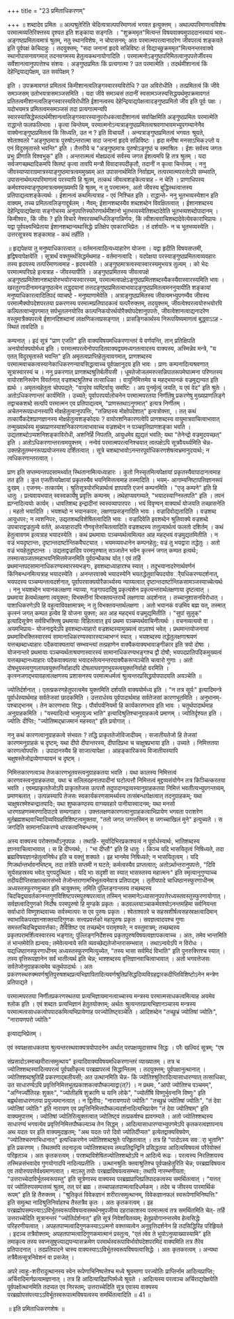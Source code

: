 +++
title = "23 प्रमिताधिकरणम्"

+++
॥ शब्दादेव प्रमितः ॥ अल्पश्रुतेरिति चेदित्यत्राल्पपरिमाणत्वं भगवत इत्युक्त्तम् । अथाल्पपरिमाणत्वविशेषः परमात्मव्यतिरिक्त्तस्य दृश्यत इति शङ्काया सङ्गतिः । "शुक्रममृत"मित्यन्तं विषयवाक्यमुपाददानस्यायं भावः- अङ्गष्ठप्रमितत्वमात्रं श्रुतम्, नतु स्थानविशेषः, न चोपासनम्; अतः परमात्मपरत्वानादरेण जीवपरत्वं शङ्कयते इति पूर्वपक्षं केचिदाहुः । तदयुक्त्तम्; "सदा जनानां हृदये सन्निविष्टः तं विद्याच्छुक्रममृत"मित्यनन्तरवाक्ये स्थानोपासनावगमात् तदनवगमस्य हेतुत्वकथनायोगादिति । परमात्मनोऽङ्गुष्ठपरिमितत्वानुपपत्तेर्जीवस्य सर्वेशानत्वानुपपत्तेश्च संशयः । अङ्गुष्ठप्रमितः किं प्रत्यगात्मा ? उत परमात्मेति । तदर्थमीशानत्वं किं देहेन्द्रियाद्यपेक्षम्, उत सर्वापेक्षम् ?

इति । उपक्रमावगतं प्रमितत्वं किमीशानत्वलिङ्गस्वारस्यविरोधि ? उत अविरोधीति । तत्प्रमितत्वं किं जीवे समञ्जसम् उतोभयत्रासमञ्जसमिति । यदा जीवे समञ्चसं तदानीं स्वसामञ्जस्यसिद्धयर्थमुपक्रमावगतं प्रतितत्वमीशानत्वलिङ्गस्वारस्यविरोधीति ईशानत्वस्य देहेन्द्रियाद्यपेक्षत्वादङ्गुष्ठप्रमितो जीव इति पूर्वः पक्षः । यदोभयमत्र प्रमितत्वमसमञ्जसं तदा प्रत्यगात्मन्यपि स्वारस्यासिद्धेस्तदर्थमीशानत्वलिङ्गस्वारस्यानुपरोधकत्वादीशानत्वं सर्वापेक्षमिति अङ्गुष्ठप्रमितः परमात्मेति राद्धान्ते फलफलिभावः । कृत्वा चिन्तेयम्, परमात्मनोऽन्यत्राङ्गुष्ठप्रमितत्वश्रवणाभावमभ्युपगम्यानेनैव वाक्येनाङ्गुष्ठप्रमितत्वं किं सिध्यति, उत न ? इति विचायर्ते । अन्यत्राङ्गुष्ठप्रमितत्वं भगवतः श्रूयते, श्वेताश्वतरे "अङ्गुष्ठमात्रः पुरुषोऽन्तरात्मा सदा जनानां हृदये सन्निविष्टः । हृदा मनीषा मनसाऽभिक२प्तो य एनं विदुरमृतास्ते भवन्ति" इति । तैत्तरीये च "अङ्गुष्ठमात्रः पुरुषोऽङ्गुष्ठं च समाश्रितः । ईशः सर्वस्य जगतः प्रभुः प्रीणाति विश्वभुक्" इति । अन्तरात्मत्वं मोक्षप्रदत्वं सर्वस्य जगत ईशत्वमपि हि तत्र श्रुतम् । यदा सर्वजगच्छब्दादिकमपि क्लिष्टं कृत्वा तावपि मन्त्रौ विवादास्पदीकृतौ, तदानीं न कृत्वा चिन्तेयम् । ननु जीवस्याप्याराग्रमात्रस्याङ्गुष्ठमात्रत्वममुख्यम् अत उपासनार्थमिति निर्वाह्यम्, तत्परमात्मपरत्वेऽपि सम्भवति, उपासनार्थमल्पपरिमाणत्वं परस्यापि हि श्रुतम्, तत्कथं जीवत्वशङ्केत्यत्राह - न चेति । प्राणाधिपस्य कर्मवश्यस्याङ्गुष्ठमात्रत्वममुख्यमपि हि श्रुतम्, न तु परमात्मनः, अतो जीवस्य बुद्धिस्थत्वात्तस्य प्रतिपाद्यत्वशङ्केत्यर्थः । ईशानत्वं कथमित्यत्राह - एवं निश्चित इति । राद्धान्ते- ननु भूतभव्यस्येशान इति वाक्यम्, तच्च प्रमितत्वलिङ्गाद्दुर्बलम् । नैवम्; ईशानशब्दस्यैव शब्दशब्देन विवक्षितत्वात् । ईशानशब्दस्य देहेन्द्रियाद्यपेक्षया सङ्गोचस्य अनुपपत्तिस्फोरणार्थमीशानो भूतभव्यस्येतिशब्दादेवेति भूतभव्यशब्दोपादानम् । किमीश्वरः, किं जीवः ? इति विचारे नेश्वरसम्बन्धिलिङ्गान्निर्णयः, किं त्वीशत्ववाचिशब्दादेवेत्येवकाराभिप्रायः । यद्वा पूर्वपक्ष्यभिप्रेताया ईशानशब्दान्यथासिद्धेः प्रतिक्षेप एवकाराभिप्रेतः । तं दर्शयति- न च भूतभव्यस्येति । उत्तरसूत्रस्य शङ्कामाह - कथं तर्हीति ।

॥ हृद्यपेक्षया तु मनुष्याधिकारत्वात् ॥ वर्तमनत्वादित्यध्याहारेण योजना । यद्वा हृदीति विषयसप्तमी, हृद्विषयापेक्षयेति । सूत्रार्थं वक्त्तुमर्थसिद्धर्मथमाह - वर्तमानत्वादि । यदपेक्षया परस्याङ्गुष्ठप्रमितत्वव्यवहारः तस्य हृदयस्य तत्परिमाणत्वमाह - हृदयस्येति । अङ्गुष्ठमात्रत्वस्यास्वारस्यमुभयत्र तुल्यम् । को भेदः परमात्मपरिग्रहे इत्यत्राह - जीवस्यापीति । अङ्गुष्ठप्रमितस्य जीवत्वपक्षे अङ्गुष्ठप्रमितेशानशब्दयोरुभयोरप्यस्वारस्यम्, परमात्मत्वपक्षेऽङ्गुष्ठप्रमितशब्दस्यैकस्यैवास्वारस्यमिति भावः । खरतुरगादीनामनङ्गुष्ठत्वेन तद्धृदयानां तत्तदङ्गुष्ठप्रमितत्वाभावादङ्गुष्ठप्रमितत्वमननुयायीति शङ्कायां मनुष्याधिकारत्वादितिपदं व्याचष्टे - मनुष्याणामेवेति । अत्राङ्गुष्ठप्रमितस्य जीवत्वमभ्युपगम्यैव जीवस्य परमात्मैक्योपदेशपरतया प्रकरणस्य परमात्मप्रतिपादकत्वं यत्परैरुक्त्तम्, तदयुक्त्तम्, जीवत्वेश्वरत्वयोरुभयोरपि कल्पितत्वाभ्युपगमात् सर्पभूतलनयोरिव काल्पनिकयोरर्थयोरैक्योपदेशानुपपत्तेः, जीवत्वेशानत्वाद्यनादरेण वस्तुमात्रैक्यपरत्वे ईशानदिशब्दानां लाक्षणिकत्वप्रसङ्गात् । प्रासङ्गिकार्थस्य निरूपयिष्यमाणत्वं बुद्ध्वाऽऽह - स्थितं तावदिति ॥

कम्पनात् । इदं सूत्रं "प्राण एजति" इति वाक्यविषयमधिकरणान्तरं ये वर्णयन्ति, तान् प्रतिक्षिपति अनयोर्वाक्ययोर्मध्य इति । परमात्मपरत्वेनोपपादितवाक्यद्वयमध्यगतत्वादस्य वाक्यस्य, अस्मिन्नेव मन्त्रे, "य एतत् विदुरमृतास्ते भवन्ति" इति अमृतत्वप्राप्तिहेतुत्वावगमात्, प्राणशब्दस्य परमात्मवाचकत्वस्यानेकाधिकरणन्यायसिद्धत्वाच्च पूर्वपक्षानुदय इति भावः । प्राणः कम्पनादित्यश्रवणात् सूत्रास्वारस्यं च । ननु प्रकरणात् प्राणशब्दश्रुतिर्बलीयसी । धूमतेजोजलमरुत्सन्निपातरूपमेघात्मना परिणतस्य वायोरशनिरूपेण विवर्तनात् वज्रशब्दश्रुतिश्च तत्साधिका । वायुनिमित्तमेव च महद्भयानकं वज्रमुद्यन्यत इति ह्यर्थः । अमृतत्वहेतुता चोपपद्यते; "वायुरेव व्यष्टिर्वायुः समष्टिः । अप पुनर्मृत्युं जयति, य एवं वेद" इति श्रुतेः । अतोऽधिकरणान्तरं कार्यमिति । उच्यते; पूर्वापरपर्यालोचनेन परमात्मपरतया निर्णीतेषु प्रकरणेषु मुख्यप्राणलिङ्गे तद्वाचकशब्दे सत्यपि परमात्मन एव प्रतिपाद्यत्वम्, "प्राणस्तथाऽनुगमात्" इत्यत्र निर्णीतम् । अचेतनरूपप्रधानस्यापि मोक्षहेतुत्वानुपपत्तिः, "तन्निष्ठस्य मोक्षोपदेशात्" इत्यत्रोक्त्ता, । तत् कथं तत्कार्यैकदेशप्राणज्ञानस्य मोक्षहेतुत्वशङ्कोदयः ? वायोरशनिकारणत्वेपि प्राणशब्दस्य वायुमात्रवाचित्वाभावात् तन्मुख्यार्थस्य मुख्यप्राणस्याशनिकारणत्वाभावाच्च वज्रशब्देन न पञ्चवृत्तिप्राणशङ्का भवति । उद्यतशब्दोऽप्यशनिशङ्काविरोधी, अशनिर्हि निपतति, आयुधमेव ह्युद्यतं भवति; यथा "तेनेन्द्रो वज्रमुदयच्छत्" इति । अतोऽधिकरणान्तरत्वमयुक्त्तम् । नन्वेवं परमात्मपरत्वनिश्चयात् त्वत्पक्षेऽपि सूत्रवैयर्थ्यमिति चेन्न- उक्त्तहेतूतम्भनरूपप्रयोजनस्य दर्शितत्वात् । सूत्रे चशब्दाभावोऽनन्तरपूर्वाधिकरणशेषत्वभ्रमानुदयार्थः; न त्वधिकरणान्तरत्वात् ।

प्राण इति सप्तम्यन्तपदसामर्थ्यात् स्थितानामित्यध्याहारः । कुतो निस्सृतमित्यपेक्षायां प्रकृतस्यैवापादानत्वमाह तत इति । कुत एजतीत्यपेक्षायां प्रकृतस्यैव भयनिमित्तत्वमाह तस्मादिति । भयम्- आगाम्यनिष्टापत्तिज्ञानरूपं दुःखम् । एजनम्- तत्कार्यम् । श्रुतिसूत्रयोरभिन्नार्थत्वं ज्ञापयति एजनं कम्पनमिति । "एजृ कम्पने" इति हि धातुः । प्रत्यवायभयात् स्वस्वकार्येषु प्रवृत्तिः कम्पनम् । तथेहाप्यवगम्यते, "भयादस्याग्निस्तपति" इति । तपनं ह्यग्नादित्ययोः कार्यम् । धावतिशब्द इन्द्रादीनां स्वस्वव्यापारपरः । भयं विवृण्वन् वाक्यार्थं योजयति तच्छासनेति । महतो भयादिति । भयशब्दो न भयानकपरः, लक्षणाप्रसङ्गादिति भावः । वज्रादिवोद्यतादिति । वज्रशब्द आयुधपरः; न त्वशनिपरः, उद्यतशब्दविशेषितत्वादिति भावः । वज्रादिवेति इवशब्देन श्रुतिवाक्ये वज्रशब्दे उपचाराद्वज्रतुल्ये वर्तते, अध्याहारादपि गौणवृत्तेरुचितत्वादिति वज्रशब्दस्य तत्तुल्यार्थत्वं फलतो दशिर्तम् । कथं हेतुत्वावगम इत्यत्राह भयादस्येति । कथं प्रथमायाः पञ्चम्यर्थत्वमित्यत आह महद्भयं वज्रमुद्यतमितीति । न वज्रं भयदृष्टान्तः, दृष्टान्तदार्ष्टान्तिकवैघट्यात् । भयमव्यवधानेन कम्पनहेतुः; वज्रं तु भयद्वारा तद्धेतुः । अतो वज्रं भयहेतुदृष्टान्तः । उद्यताद्वज्रादिव परमपुरुषात् सञ्जातेन भयेन कृत्स्नं जगत् कम्पत इत्यर्थः; तस्मात्सञ्जातमहाभयनिमित्तमेजनमिति पूर्वग्रन्थैकाथ र्यात् ! एवं तर्हि प्रथमान्तपदसामानाधिकरण्यस्वारस्यभङ्गः, इवशब्दाध्याहारश्च स्यात् । तदुभयानादरेणार्थवर्णनं किंनिबन्धनमित्यत्राह भयादस्येति । अनन्तरवाक्ये भयादस्येनि भयतद्धेतुवाचिपदयोवर्ैयधिकरण्यदर्शनात्, भयपदस्य पञ्चम्यन्तत्वदर्शनात्, पूर्वापरवाक्ययोरैकार्थ्यस्य न्याय्यत्वात् दृष्टान्तदार्ष्टान्तिकसामञ्जस्याच्चेत्यर्थः । ननु भयशब्देन भयानकलक्षणा न्याय्या, गङ्गापदादिषु प्रकृत्यंशेन प्रकृत्यन्तरार्थलक्षणाया दृष्टत्वात् । प्रथमाया हेत्वर्थलक्षणा त्वयुक्त्ता; विभक्त्तीनां विभक्तयन्तरार्थे लक्षणाया अदर्शनात् । तच्चानुशासनविरोधात् । पाशाधिकरणेऽपि हि वहुत्वाविवक्षामात्रम्; न तु विभक्तयन्तार्थलक्षणा । अतो भयानकं वज्रमिव बह्म यत्, तस्मात् कृत्स्नं जगत् कम्पत इत्येव हि योजना युक्त्ता; अत आह महद्भयं वज्रमुद्यमितीति । "सुपां सुलुक्" इत्यादिसूत्रेण सर्वविभक्त्तिषु प्रथमायाः विहितत्वात् इयं प्रथमा पञ्चम्यर्थवाचिनीत्यर्थः । वचनव्यत्ययो वा । अयमभिप्रायः- योजनाद्वयेऽपि इवशब्दाध्याहारो वज्रशब्दस्यामुख्यत्वं वाऽवश्यं भवेत् । प्रथमान्तयोजनायां प्रथमाविभक्त्तिस्वारस्यं सामानाधिकरण्यस्वारस्यञ्चाभग्नं स्यात् । भयशब्दस्य तद्धेतुलक्षणाश्रयणं यत्तच्छब्दाध्याहारः पदैकवाक्यतायां सम्भवन्त्यां तत्प्रहाणेन वाक्यैकवाक्यभावाङ्गीकार इति त्रयो दोषाः । योजनान्तरे प्रथमायाः पञ्चम्यर्थताश्रयणास्वारस्यं सामानाधिकरण्यभङ्गश्च द्वौ दोषौ; भयपदप्रातिपदिकमुख्यत्वं यत्तच्छब्दानध्याहारः पदैकवाक्यतया भयादस्तेत्यनन्तरवाक्यैकरूप्यञ्चेति चत्वारो गुणाः । अतो दोषभूयस्त्वगुणलाघवयुक्त्तनिर्वाहादपि दोषलाघवगुणभूयस्त्वयुक्त्तनिर्वाहो वरमिति । कृत्स्नजगद्भयावहत्वलक्षणस्य प्रशासनस्य परमात्मधर्मत्वं श्रुत्यन्तरप्रसिद्धयोपपादयति अयञ्चेति ॥

ज्योतिर्दर्शनात् । एतत्प्रकरणहेतुपरत्वमेव युक्त्तमिति दर्शयति वाक्ययोर्मध्य इति । "न तत्र सूर्यः" इत्यादिमन्त्रे पूर्वार्धस्यार्थमाह सर्वतेजसां छादकमिति । उत्तरार्धस्य पूर्वपादार्थमाह सर्वतेजसां कारणभूतमिति । अनुभानम्- पश्चाद्भानम् । तेन कारणभावः सिद्धः । पौर्वापर्यनियमो हि कार्यकारणभाव इति भावः । चतुर्थपादार्थमाह अनुग्राहकमिति । "यस्यादित्यो भामुपयुज्य भाति" इत्यादिश्रुतिश्चानुग्राहकत्वे प्रमाणम् । ज्योतिर्दृश्यत इति । ज्योतिः दीप्तिः; "ज्योतिष्मद्भ्राजमानं महस्वत्" इति प्रयोगात् ।

ननु कथं कारणत्वानुग्राहकत्वे संभवतः ? तद्धि प्राकृततेजोविजादीयम् । सजातीयतेजो हि तेजसां कारणमनुग्राहकं च दृष्टम्; यथा दीपो दीपान्तरस्य, दीपादिप्रभा च चाक्षुषप्रभाया इति । उच्यते । निमित्ततया कारणत्वोपपत्तिः । उपादानस्यैव हि साजात्यापेक्षा । आहङ्कारिकस्य विजातीयस्यापि चक्षुषस्तेजोद्रव्येणाप्यायनं च दृष्टम् ।

निमित्तकारणत्वञ्च तेजःकारणभूतवस्त्वनुग्राहकतया भवति । यथा कालस्य निमित्तत्वं कारणवस्त्वनुग्राहकतया, यथा च सलिलदहनातपादीनां घटोत्पत्तौ निमित्तत्वं मृद्द्रव्यसंयोगेन तत्र किञ्चित्करतया भवति । एवमप्राकृततेजोऽपि प्राकृततेजस उत्पत्तौ तदुपादानद्रव्यस्यानुग्राहकतया निमित्तं भवतीत्यभ्युपगन्तव्यम्, प्रमाणबलात् । उत्पन्नस्यापि तेजसः स्वकार्यकरणसामर्थ्यस्य तत्संबन्धापेक्षत्वात् तदनुग्राहकम्; यथा चाक्षुषरश्मेश्चन्द्रातपादिः; यथा शुष्ककण्ठस्य वाग्व्यवहारे पानीयास्वादनम्; यथा मनसो धारणग्रहणस्मरणादिपाटवे सम्यगाहारः । उक्त्तलक्षणकारणत्वानुग्राहकत्वाभिप्रायेण भगवता पराशरेण मूर्तब्रह्मशब्दवाच्यिादिव्यविग्रहविशिष्टत्वमुक्तवा, "ततो जगत् जगत्तस्मिन् स जगच्चाखिलं मुने" इत्युच्यते । स जगदिति सामानाधिकरण्ये धारकत्वनिबन्धनम् ।

अस्य वाक्यस्य परोक्त्तार्थोऽनुपपन्नः । तथाहि- सूर्यादिभिरप्रकाश्यत्वं न पूर्वार्धस्यार्थः, भातिशब्दस्य ज्ञानवाचित्वाभावात् । स हि दीप्त्यर्थः, । "भा दीप्तौ" इति हि धातुः । किञ्च यदि भासयितृत्वं निषिध्यते, तदा ब्रह्मविषयज्ञानहेतुत्वनिषेध इति च वक्त्तुं शक्यते । इह भानमेव निषिध्यते; न भासयितृत्वम् । यदि णिजर्थान्तर्भावनभिष्टम्, तदा तत्रेति सप्तमी न घटते; कर्मत्वस्यैव प्राप्तत्वात्; अतोऽर्थान्तरानुपपत्तेः, "दिवि सूर्यसहस्रस्य भवेत् युगपदुत्थिता । यदि भाः सदृशी सा स्यात् भासस्तस्य महात्मनः" इति स्मृत्यानुगुण्याच्च तदीयदीप्तिसाक्षात्कारसंभवे तेजोन्तराणामभिभूतत्वमेवात्र प्रतिपाद्यम् । तृतीयपादे चाधिष्ठानस्फुरणाधीनम् अध्यस्तस्फुरणमुच्यत इति चायुक्त्तम्; तमिति पुंल्लिङ्गान्तस्य तच्छब्दस्य चिदचिद्व्यावर्तकानन्तगुणविशिष्टपरमपुरुषपरत्वात् तस्मिन् भासमानेऽध्यासानुपपत्तेरध्यस्तवस्तुस्फुरणायोगात् । सर्वज्ञत्वादिगुणको निर्दोषः परमपुरुषो हि मुण्डके प्रकृतः । कठवल्लयाञ्चाकर्मवश्योऽनन्तमहिमा सर्वनियन्ता सर्वाधारो विष्णुशब्दवाच्यः सर्वस्मात्परः स एव पुरुषः प्रकृतः । श्वेताश्वतरे च सहस्रशीर्षत्वसहस्राक्षत्वादिमान् स्वाभाविकपरज्ञानशक्तयादिगुणकः सत्त्वप्रवर्त्तको महापुरुषः प्रकृतः । सवज्ञत्वादयश्च गुणाः समस्तचिदचिद्व्यावर्त्तकाः; तैर्विशिष्ट एव तच्छब्देन परामृश्यते; न वस्तुमात्रम्; तच्छब्दस्य प्रकृतपरामर्शित्वस्वारस्य भङ्गात्; पुंल्लिङ्गनिर्देशस्य प्रकृतपुरुषविषयत्वज्ञापकत्वाच्च । अतः, तमेव भान्तमिति तं भान्तमेवेति ह्यन्वयः; तमेवेत्यन्वये सति व्यवच्छेद्यतेजोन्तरासम्भवात् । तथाऽन्वयेऽपि न विरोधः । यद्यधिष्ठानस्फुरणाधीनम् अध्यस्तस्फुरणमित्युच्येत, "तस्य भासा सर्वमिदं विभाति" इति पुनरुक्त्तिश्च स्यात् । तस्य वृत्तिरूपज्ञानेन सर्वं भातीत्यर्थ इति चेन्न; भाश्शब्दस्य वृत्तिज्ञानवाचित्वाभावात् । अतो भगवत्तेजसः सर्वतेजोनुग्राहकत्वमेव चतुर्थपादार्थः । अतः प्रकरणस्थरुक्मवर्णश्रुतिपुरुषशब्दप्रत्यभिज्ञापितादित्यवर्णश्रुतिप्रसिद्धदिव्यविग्रहद्वारकदीप्तिविशिष्टोऽनेन मन्त्रेण प्रतिपाद्यते ।

परमात्मपरतया निर्णीतप्रकरणस्थतया प्रत्यभिज्ञायमानत्वाच्चास्य मन्त्रस्य परमात्मसाधकत्वमित्याह अयमेव श्लोक इति । एवं शब्दतः प्रत्यभिज्ञानं हेतुतयोक्त्तम्; अर्थतः श्रुत्यन्तरप्रत्यभिज्ञानञ्चास्य मन्त्रस्य परमात्मत्वसाधकत्वोपपादकमित्यभिप्रायेणाह परज्योतिष्ट्वञ्चेति । आदिशब्देन "तच्छुभ्रं ज्योतिषां ज्योतिः", "नारायणपरो ज्योतिः"

इत्याद्यभिप्रेतम् ।

एवं स्वपक्षसाधकतया श्रुत्यन्तरस्थवाक्यत्रयोपादनेन अर्थात् परपक्षव्युदासश्च सिद्धः । परैः खल्विदं सूत्रम्; "एष

संप्रसादोऽस्माच्छरीरात्समुत्थाय" इत्यादिवाक्यविषयमधिकरणान्तरं व्याख्यातम् । तत्र च ज्योतिश्शब्दस्यादित्यपरत्वं पूर्वपक्षीकृत्य परब्रह्मपरत्वं सिद्धान्तितम् । तदयुक्त्तम्; पूर्वपक्षानुत्थानात् । ज्योतिश्शब्दश्रुतिर्हि प्रकरणाद्बलीयसी; अत उत्थानमिति चेन्न- किं ज्योतिश्श्रुतिरादित्यासाधारण्यात् तत्साधिका, उत साधारण्येऽपि प्रवृत्तिनिमित्तभूतप्रकाशकत्वपौष्कल्याद्वा(त्?) । न प्रथमः, "आपो ज्योतिश्च पञ्चमम्", "अग्निर्ज्योतिरहः शुक्लः", "ज्योतीहषि शुक्राणि च यानि लोके", "ज्योतींषि विष्णुर्भुवनानि विष्णुः" इति बह्वर्थसाधारणतया प्रयुज्यमानत्वात् । न द्वितीयः; "नारायणपरो ज्योतिः" "तच्छुभ्रं ज्योतिषां ज्योतिः", "तं देवा ज्योतिषां ज्योतिः" इति नारायण एव प्रवृत्तिनिमित्तपौष्कल्यदर्शनादित्यभिप्रायेण "तं देवा ज्योतिषाम्" इति वाक्यमुपात्तम् । ज्योतिषां ज्योतिरित्युक्त्तत्वात् ज्योतिष्ट्वं तत्प्रकर्षश्च ह्यवगम्यते । अतो ज्योतिश्शब्दस्य साधारण्यं भगवत्येव प्रवृत्तिनिमित्तपौष्कल्यञ्च तेन सिद्धम् । आदित्यासाधारण्याभ्युपगमेऽपि कृतकरत्वज्ञापनाय अथ यदतः पर इति वाक्यमुदाहृतम्; "अथ यदतः परो दिवो ज्योतिर्दीप्यत" इत्येतद्वाक्यविषयेण, "ज्योतिश्चरणाभिधानात्" इत्यधिकरणेन ज्योतिश्शब्दश्रुतेः परिहृतत्वात् । तत्र हि "पादोऽस्य सवर्ा भूतानि" इति प्रकरणम् । स्थितमपि तदनादृत्य ज्योतिश्शब्दस्य तमःप्रतिद्वन्द्विनि प्रसिद्धतया आदित्यविषयत्वं परैरेवोक्त्तं परिहृतञ्च । अतः कृतकरत्वम् । परशब्दविशेषितज्योतिश्शब्दोऽपि न आदित्ये रूढः । परत्वस्य निरतिशयस्य तस्मिन्नसंभवादेव गुणयोगादपि नादित्यप्रतीतिः । उत्थानश्रुतिः क्तवाश्रुतिश्च पूर्वपक्षहेतुरिति चेन्न; परब्रह्मविषयत्व एव तयोरुपपत्तेर्वक्ष्यमाणत्वात् । माऽस्तु तयोः परब्रह्मविषयत्वसम्भवः; तथापि नारम्भणीयता; "उत्तराच्चेदाविर्भूतस्वरूपस्तु" इति सूत्रेणास्य वाक्यस्य परब्रह्मप्राप्तिप्रतिपादकत्वस्य समर्थितत्वात् । "यत्तत् परं ज्योतिरुपसम्पत्तव्यं श्रुतम्, तत् परं ब्रह्म । तच्चापहतपाप्मत्वादिधर्मकम् । तदेव च जीवस्य पारमार्थिकं रूपम्" इति हि तैरुक्त्तम् । "श्रुतिकृतं विवेकज्ञानं शरीरात्समुत्थानम्, विवेकज्ञानफलं स्वरूपेणाभिनिष्पत्तिः" इति समुत्था नादिश्रुतिनिर्वाहश्च तैस्तत्रैव कृतः । अतः कृतकरत्वम् । इह परब्रह्मोपसम्पत्त्याऽऽविर्भूतस्वरूपविषयत्वसमर्थनमुपजीव्य दहराकाशस्य परमात्मत्वं तत्र समर्थितमिति चेत्- तर्हि उत्तराच्चेदिति सूत्रानन्तरं "ज्योतिर्दर्शनात्" इति सूत्रं निवेशयितव्यम्; हेतुप्रयोगानन्तरमेव हेत्वसिद्धेः परिहरणीयत्वात् । अपहतपाप्मत्वादिगुणकस्याऽऽत्मनो वक्त्तव्यत्वेन अनुवृत्तिदर्शनेन हि तदसिद्धिरिह परिहिृयते । इदञ्च तत्रैवोक्त्तम्; अपहतपाप्मत्वादिगुणकमात्मानं प्रस्तुत्य, "एतं त्वेव ते भूयोऽनुव्याख्यास्यामि" इति तमाकृत्य तस्य स्वप्नसुषुप्त्याद्यपन्यासक्रमेण परमार्थस्वरूपाविर्भावोपदेशपरमिदं वाक्यमिति तत्र तैरेव प्रतिपादनात् । तदप्रतिपादने चास्य वाक्यस्याऽऽविर्भूतस्वरूपविषयत्वासिद्धेः । अतः कृतकरत्वम् । अन्यथा तत्रैवैतत्सूत्रनिवेशनं वा प्रसजेत् ।

अपरे त्वाहुः-शरीरादुत्थानस्य स्वेन रूपेणाभिनिष्पत्तेश्च मध्ये श्रूयमाणा परज्योतिः प्राप्तिर्नाम आदित्यप्राप्तिः; अर्चिरादिमार्गप्रत्यामज्ञानात् । तत्र हि आदित्यादिप्राप्तिर्मध्ये श्रूयते । आदित्यस्य परत्वञ्च अर्चिराद्यपेक्षयेति पूर्वपक्षोत्थानमिति तदप्यत एव निरस्तम्; उत्तराच्चेदिति सूत्र एवास्य वाक्यस्य परब्रह्मोपसंपत्त्याऽऽविर्भूतस्वरूपात्मविषयत्वस्य समर्थितत्वादिति ॥ 41 ॥

॥ इति प्रमिताधिकरणशेषः ॥

